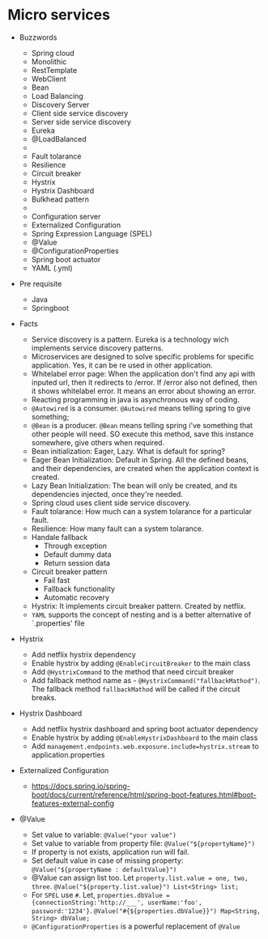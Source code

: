 # Micro services

  - Buzzwords 
    - Spring cloud
    - Monolithic
    - RestTemplate
    - WebClient
    - Bean
    - Load Balancing
    - Discovery Server
    - Client side service discovery
    - Server side service discovery
    - Eureka
    - @LoadBalanced
    -
    - Fault tolarance
    - Resilience
    - Circuit breaker
    - Hystrix
    - Hystrix Dashboard
    - Bulkhead pattern
    -
    - Configuration server
    - Externalized Configuration
    - Spring Expression Language (SPEL)
    - @Value
    - @ConfigurationProperties
    - Spring boot actuator
    - YAML (.yml)
  
  - Pre requisite
    - Java
    - Springboot
    
    
  - Facts
    - Service discovery is a pattern. Eureka is a technology wich implements service discovery patterns.
    - Microservices are designed to solve specific problems for specific application. Yes, it can be re used in other application.
    - Whitelabel error page: When the application don't find any api with inputed url, then it redirects to /error. If /error also not defined, then it shows whitelabel error. It means an error about showing an error. 
    - Reacting programming in java is asynchronous way of coding.
    - `@Autowired` is a consumer. `@Autowired` means telling spring to give something;
    - `@Bean` is a producer. `@Bean` means telling spring i've something that other people will need. SO execute this method, save this instance somewhere, give others when required.
    - Bean initialization: Eager, Lazy. What is default for spring?
    - Eager Bean Initialization: Default in Spring. All the defined beans, and their dependencies, are created when the application context is created.
    - Lazy Bean Initialization: The bean will only be created, and its dependencies injected, once they're needed.
    - Spring cloud uses client side service discovery.
    - Fault tolarance: How much can a system tolarance for a particular fault.
    - Resilience: How many fault can a system tolarance.
    - Handale fallback
      - Through exception
      - Default dummy data
      - Return session data
    - Circuit breaker pattern
      - Fail fast
      - Fallback functionality
      - Automatic recovery
    - Hystrix: It implements circuit breaker pattern. Created by netflix.
    - `YAML` supports the concept of nesting and is a better alternative of `.properties' file
    
  - Hystrix 
    - Add netflix hystrix dependency
    - Enable hystrix by adding `@EnableCircuitBreaker` to the main class
    - Add `@HystrixCommand` to the method that need circuit breaker
    - Add fallback method name as - `@HystrixCommand("fallbackMathod")`. The fallback method `fallbackMathod` will be called if the circuit breaks.
        
  - Hystrix Dashboard
    - Add netflix hystrix dashboard and spring boot actuator dependency
    - Enable hystrix by adding `@EnableHystrixDashboard` to the main class
    - Add `management.endpoints.web.exposure.include=hystrix.stream` to application.properties
  
  - Externalized Configuration 
    - https://docs.spring.io/spring-boot/docs/current/reference/html/spring-boot-features.html#boot-features-external-config
    
  - @Value
    - Set value to variable: `@Value("your value")`
    - Set value to variable from property file: `@Value("${propertyName}")`
    - If property is not exists, application run will fail. 
    - Set default value in case of missing property: `@Value("${propertyName : defaultValue}")`
    - @Value can assign list too. Let `property.list.value = one, two, three`. `@Value("${property.list.value}") List<String> list;`
    - For `SPEL` use `#`. Let, `properties.dbValue = {connectionString:'http://___', userName:'foo', password:'1234'}`. `@Value("#{${properties.dbValue}}") Map<String, String> dbValue;`
    - `@ConfigurationProperties` is a powerful replacement of `@Value`    
    
